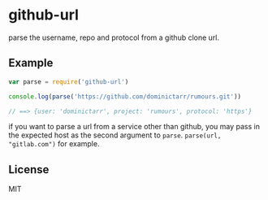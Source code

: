 # github-url

parse the username, repo and protocol from a github clone url.

## Example


``` js
var parse = require('github-url')

console.log(parse('https://github.com/dominictarr/rumours.git'))

// ==> {user: 'dominictarr', project: 'rumours', protocol: 'https'}
```

if you want to parse a url from a service other than github,
you may pass in the expected host as the second argument to `parse`.
`parse(url, "gitlab.com")` for example.

## License

MIT
